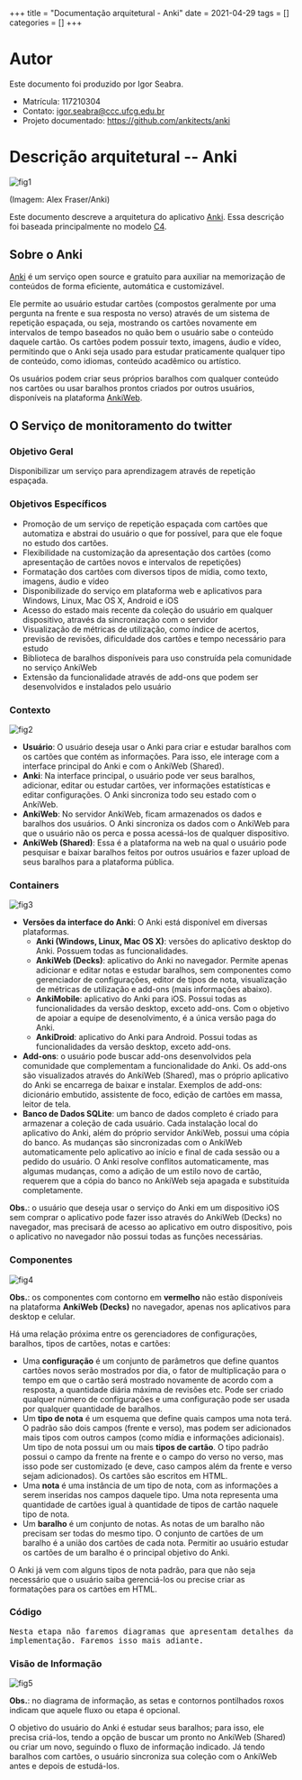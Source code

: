 +++
title = "Documentação arquitetural - Anki"
date = 2021-04-29
tags = []
categories = []
+++

# Autor

Este documento foi produzido por Igor Seabra.

- Matrícula: 117210304
- Contato: igor.seabra@ccc.ufcg.edu.br
- Projeto documentado: https://github.com/ankitects/anki

# Descrição arquitetural -- Anki

![fig1](anki_icon.png)

(Imagem: Alex Fraser/Anki)

Este documento descreve a arquitetura do aplicativo [Anki](https://github.com/ankitects/anki). Essa descrição foi baseada principalmente no modelo [C4](https://c4model.com/).

## Sobre o Anki

[Anki](https://apps.ankiweb.net/) é um serviço open source e gratuito para auxiliar na memorização de conteúdos de forma eficiente, automática e customizável.

Ele permite ao usuário estudar cartões (compostos geralmente por uma pergunta na frente e sua resposta no verso) através de um sistema de repetição espaçada, ou seja, mostrando os cartões novamente em intervalos de tempo baseados no quão bem o usuário sabe o conteúdo daquele cartão. Os cartões podem possuir texto, imagens, áudio e vídeo, permitindo que o Anki seja usado para estudar praticamente qualquer tipo de conteúdo, como idiomas, conteúdo acadêmico ou artístico.

Os usuários podem criar seus próprios baralhos com qualquer conteúdo nos cartões ou usar baralhos prontos criados por outros usuários, disponíveis na plataforma [AnkiWeb](https://ankiweb.net/shared/decks/).

## O Serviço de monitoramento do twitter

### Objetivo Geral

Disponibilizar um serviço para aprendizagem através de repetição espaçada.

### Objetivos Específicos

- Promoção de um serviço de repetição espaçada com cartões que automatiza e abstrai do usuário o que for possível, para que ele foque no estudo dos cartões.
- Flexibilidade na customização da apresentação dos cartões (como apresentação de cartões novos e intervalos de repetições)
- Formatação dos cartões com diversos tipos de mídia, como texto, imagens, áudio e vídeo
- Disponibilizade do serviço em plataforma web e aplicativos para Windows, Linux, Mac OS X, Android e iOS
- Acesso do estado mais recente da coleção do usuário em qualquer dispositivo, através da sincronização com o servidor
- Visualização de métricas de utilização, como índice de acertos, previsão de revisões, dificuldade dos cartões e tempo necessário para estudo
- Biblioteca de baralhos disponíveis para uso construída pela comunidade no serviço AnkiWeb
- Extensão da funcionalidade através de add-ons que podem ser desenvolvidos e instalados pelo usuário

### Contexto

![fig2](anki_contexto.png)

- **Usuário**: O usuário deseja usar o Anki para criar e estudar baralhos com os cartões que contém as informações. Para isso, ele interage com a interface principal do Anki e com o AnkiWeb (Shared).
- **Anki**: Na interface principal, o usuário pode ver seus baralhos, adicionar, editar ou estudar cartões, ver informações estatísticas e editar configurações. O Anki sincroniza todo seu estado com o AnkiWeb.
- **AnkiWeb**: No servidor AnkiWeb, ficam armazenados os dados e baralhos dos usuários. O Anki sincroniza os dados com o AnkiWeb para que o usuário não os perca e possa acessá-los de qualquer dispositivo.
- **AnkiWeb (Shared)**: Essa é a plataforma na web na qual o usuário pode pesquisar e baixar baralhos feitos por outros usuários e fazer upload de seus baralhos para a plataforma pública.

### Containers

![fig3](anki_containers.png)

- **Versões da interface do Anki**: O Anki está disponível em diversas plataformas.
  - **Anki (Windows, Linux, Mac OS X)**: versões do aplicativo desktop do Anki. Possuem todas as funcionalidades.
  - **AnkiWeb (Decks)**: aplicativo do Anki no navegador. Permite apenas adicionar e editar notas e estudar baralhos, sem componentes como gerenciador de configurações, editor de tipos de nota, visualização de métricas de utilização e add-ons (mais informações abaixo).
  - **AnkiMobile**: aplicativo do Anki para iOS. Possui todas as funcionalidades da versão desktop, exceto add-ons. Com o objetivo de apoiar a equipe de desenolvimento, é a única versão paga do Anki.
  - **AnkiDroid**: aplicativo do Anki para Android. Possui todas as funcionalidades da versão desktop, exceto add-ons.
- **Add-ons**: o usuário pode buscar add-ons desenvolvidos pela comunidade que complementam a funcionalidade do Anki. Os add-ons são visualizados através do AnkiWeb (Shared), mas o próprio aplicativo do Anki se encarrega de baixar e instalar. Exemplos de add-ons: dicionário embutido, assistente de foco, edição de cartões em massa, leitor de tela.
- **Banco de Dados SQLite**: um banco de dados completo é criado para armazenar a coleção de cada usuário. Cada instalação local do aplicativo do Anki, além do próprio servidor AnkiWeb, possui uma cópia do banco. As mudanças são sincronizadas com o AnkiWeb automaticamente pelo aplicativo ao início e final de cada sessão ou a pedido do usuário. O Anki resolve conflitos automaticamente, mas algumas mudanças, como a adição de um estilo novo de cartão, requerem que a cópia do banco no AnkiWeb seja apagada e substituída completamente.

**Obs.**: o usuário que deseja usar o serviço do Anki em um dispositivo iOS sem comprar o aplicativo pode fazer isso através do AnkiWeb (Decks) no navegador, mas precisará de acesso ao aplicativo em outro dispositivo, pois o aplicativo no navegador não possui todas as funções necessárias.

### Componentes

![fig4](anki_componentes.png)

**Obs.**: os componentes com contorno em **vermelho** não estão disponíveis na plataforma **AnkiWeb (Decks)** no navegador, apenas nos aplicativos para desktop e celular.

Há uma relação próxima entre os gerenciadores de configurações, baralhos, tipos de cartões, notas e cartões:
- Uma **configuração** é um conjunto de parâmetros que define quantos cartões novos serão mostrados por dia, o fator de multiplicação para o tempo em que o cartão será mostrado novamente de acordo com a resposta, a quantidade diária máxima de revisões etc. Pode ser criado qualquer número de configurações e uma configuração pode ser usada por qualquer quantidade de baralhos.
- Um **tipo de nota** é um esquema que define quais campos uma nota terá. O padrão são dois campos (frente e verso), mas podem ser adicionados mais tipos com outros campos (como mídia e informações adicionais). Um tipo de nota possui um ou mais **tipos de cartão**. O tipo padrão possui o campo da frente na frente e o campo do verso no verso, mas isso pode ser customizado (e deve, caso campos além da frente e verso sejam adicionados). Os cartões são escritos em HTML.
- Uma **nota** é uma instância de um tipo de nota, com as informações a serem inseridas nos campos daquele tipo. Uma nota representa uma quantidade de cartões igual à quantidade de tipos de cartão naquele tipo de nota.
- Um **baralho** é um conjunto de notas. As notas de um baralho não precisam ser todas do mesmo tipo. O conjunto de cartões de um baralho é a união dos cartões de cada nota. Permitir ao usuário estudar os cartões de um baralho é o principal objetivo do Anki.

O Anki já vem com alguns tipos de nota padrão, para que não seja necessário que o usuário saiba gerenciá-los ou precise criar as formatações para os cartões em HTML.

### Código

<pre>
Nesta etapa não faremos diagramas que apresentam detalhes da
implementação. Faremos isso mais adiante.
</pre>


### Visão de Informação

![fig5](anki_informacao.png)

**Obs.**: no diagrama de informação, as setas e contornos pontilhados roxos indicam que aquele fluxo ou etapa é opcional.

O objetivo do usuário do Anki é estudar seus baralhos; para isso, ele precisa criá-los, tendo a opção de buscar um pronto no AnkiWeb (Shared) ou criar um novo, seguindo o fluxo de informação indicado. Já tendo baralhos com cartões, o usuário sincroniza sua coleção com o AnkiWeb antes e depois de estudá-los.